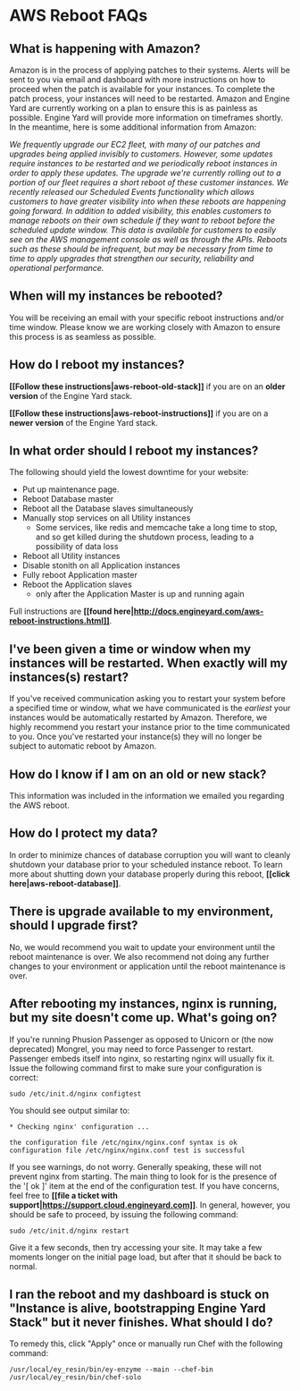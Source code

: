 # AWS Reboot FAQs

## What is happening with Amazon?

Amazon is in the process of applying patches to their systems. Alerts will be sent 
to you via email and dashboard with more instructions on how to proceed when the 
patch is available for your instances. To complete the patch process, 
your instances will need to be restarted. Amazon and Engine Yard are 
currently working on a plan to ensure this is as painless as possible. Engine 
Yard will provide more information on timeframes shortly. In the meantime, 
here is some additional information from Amazon:

_We frequently upgrade our EC2 fleet, with many of our patches and upgrades being applied invisibly to customers. However, some updates require instances to be restarted and we periodically reboot instances in order to apply these updates. The upgrade we're currently rolling out to a portion of our fleet requires a short reboot of these customer instances. We recently released our Scheduled Events functionality which allows customers to have greater visibility into when these reboots are happening going forward. In addition to added visibility, this enables customers to manage reboots on their own schedule if they want to reboot before the scheduled update window. This data is available for customers to easily see on the AWS management console as well as through the APIs. Reboots such as these should be infrequent, but may be necessary from time to time to apply upgrades that strengthen our security, reliability and operational performance._




## When will my instances be rebooted?

You will be receiving an email with your specific reboot instructions 
and/or time window.  Please know we are working closely with Amazon to ensure 
this process is as seamless as possible.



## How do I reboot my instances?

**[[Follow these instructions|aws-reboot-old-stack]]** if you are on an **older version** of the Engine Yard stack.

**[[Follow these instructions|aws-reboot-instructions]]** if you are on a **newer version** of the Engine Yard stack.



## In what order should I reboot my instances?

The following should yield the lowest downtime for your website:

* Put up maintenance page.
* Reboot Database master
* Reboot all the Database slaves simultaneously
* Manually stop services on all Utility instances
    * Some services, like redis and memcache take a long time to stop, and so get killed during the shutdown process, leading to a possibility of data loss
* Reboot all Utility instances
* Disable stonith on all Application instances
* Fully reboot Application master
* Reboot the Application slaves
    * only after the Application Master is up and running again

Full instructions are **[[found here|http://docs.engineyard.com/aws-reboot-instructions.html]]**.



## I've been given a time or window when my instances will be restarted.  When exactly will my instances(s) restart?

If you've received communication asking you to restart your system before a specified time or window, what we have communicated is the _earliest_ your instances would be automatically restarted by Amazon.  Therefore, we highly recommend you restart your instance prior to the time communicated to you.  Once you've restarted your instance(s) they will no longer be subject to automatic reboot by Amazon.



## How do I know if I am on an old or new stack?

This information was included in the information we emailed you regarding the AWS reboot.


## How do I protect my data?

In order to minimize chances of database corruption you will want to cleanly shutdown 
your database prior to your scheduled instance reboot. To learn more about shutting
down your database properly during this reboot, **[[click here|aws-reboot-database]]**.


## There is upgrade available to my environment, should I upgrade first?

No, we would recommend you wait to update your environment until the reboot maintenance is over. We also recommend not doing any further changes to your environment or application until the reboot maintenance is over.


## After rebooting my instances, nginx is running, but my site doesn't come up. What's going on?

If you're running Phusion Passenger as opposed to Unicorn or (the now deprecated) Mongrel, you may need to force Passenger to restart. Passenger embeds itself into nginx, so restarting nginx will usually fix it. Issue the following command first to make sure your configuration is correct:

    sudo /etc/init.d/nginx configtest
  
You should see output similar to:

    * Checking nginx' configuration ...

    the configuration file /etc/nginx/nginx.conf syntax is ok
    configuration file /etc/nginx/nginx.conf test is successful

If you see warnings, do not worry. Generally speaking, these will not prevent nginx from starting. The main thing to look for is the presence of the '[ ok ]' item at the end of the configuration test. If you have concerns, feel free to **[[file a ticket with support|https://support.cloud.engineyard.com]]**. In general, however, you should be safe to proceed, by issuing the following command:

    sudo /etc/init.d/nginx restart

Give it a few seconds, then try accessing your site. It may take a few moments longer on the initial page load, but after that it should be back to normal.

## I ran the reboot and my dashboard is stuck on "Instance is alive, bootstrapping Engine Yard Stack" but it never finishes. What should I do?

To remedy this, click "Apply" once or manually run Chef with the following command:

    /usr/local/ey_resin/bin/ey-enzyme --main --chef-bin /usr/local/ey_resin/bin/chef-solo